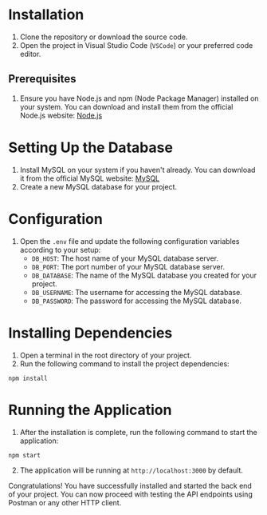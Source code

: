 # Installation

1. Clone the repository or download the source code.
2. Open the project in Visual Studio Code (`VSCode`) or your preferred code editor.

## Prerequisites

1. Ensure you have Node.js and npm (Node Package Manager) installed on your system. You can download and install them from the official Node.js website: [Node.js](https://nodejs.org)

# Setting Up the Database

1. Install MySQL on your system if you haven't already. You can download it from the official MySQL website: [MySQL](https://dev.mysql.com/downloads)
2. Create a new MySQL database for your project.

# Configuration

1. Open the `.env` file and update the following configuration variables according to your setup:
   - `DB_HOST`: The host name of your MySQL database server.
   - `DB_PORT`: The port number of your MySQL database server.
   - `DB_DATABASE`: The name of the MySQL database you created for your project.
   - `DB_USERNAME`: The username for accessing the MySQL database.
   - `DB_PASSWORD`: The password for accessing the MySQL database.

# Installing Dependencies

1. Open a terminal in the root directory of your project.
2. Run the following command to install the project dependencies:

`npm install`

# Running the Application

1. After the installation is complete, run the following command to start the application:

`npm start`

2. The application will be running at `http://localhost:3000` by default.

Congratulations! You have successfully installed and started the back end of your project. You can now proceed with testing the API endpoints using Postman or any other HTTP client.
